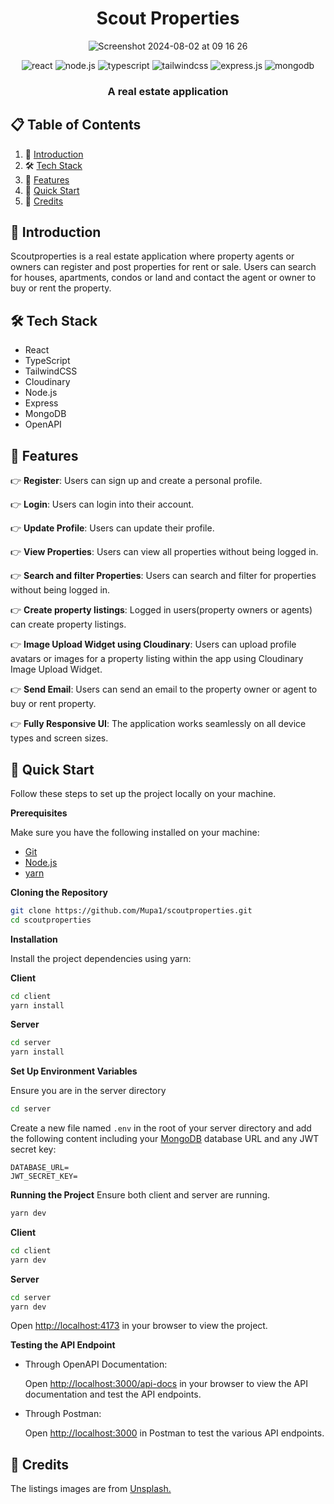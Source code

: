 <div align="center">
  <h1 align="center">Scout Properties</h1> 

  ![Screenshot 2024-08-02 at 09 16 26](https://github.com/user-attachments/assets/041644ef-8b68-4ff1-b5ba-31d0f2c804e2)

  <div>
    <img src="https://img.shields.io/badge/-React-black?style=for-the-badge&logoColor=white&logo=react&color=5399b7"alt="react" />
    <img src="https://img.shields.io/badge/-Node.js-black?style=for-the-badge&logoColor=white&logo=node.js&color=93C746" alt="node.js" />
    <img src="https://img.shields.io/badge/-TypeScript-black?style=for-the-badge&logoColor=white&logo=typescript&color=3178C6" alt="typescript" />
    <img src="https://img.shields.io/badge/-Tailwind_CSS-black?style=for-the-badge&logoColor=white&logo=tailwindcss&color=06B6D4" alt="tailwindcss" />
    <img src="https://img.shields.io/badge/-Express-black?style=for-the-badge&logoColor=white&logo=express&color=303030" alt="express.js" />
    <img src="https://img.shields.io/badge/-MongoDB-black?style=for-the-badge&logoColor=white&logo=mongodb&color=47A248" alt="mongodb" />

  </div>
</div>

<h3 align="center">A real estate application</h3>


## 📋 <a name="table">Table of Contents</a>

1. 🤖 [Introduction](#introduction)
2. 🛠️ [Tech Stack](#tech-stack)
3. 🚀 [Features](#features)
4. 🤸 [Quick Start](#quick-start)
6. 👏 [Credits](#credits)


## <a name="introduction">🤖 Introduction</a>

Scoutproperties is a real estate application where property agents or owners can register and post properties for rent or sale. Users can search for houses, apartments, condos or land and contact the agent or owner to buy or rent the property. 

## <a name="tech-stack">🛠️ Tech Stack</a>

- React
- TypeScript
- TailwindCSS
- Cloudinary
- Node.js
- Express
- MongoDB
- OpenAPI

## <a name="features">🚀 Features</a>

👉 **Register**: Users can sign up and create a personal profile.

👉 **Login**: Users can login into their account.

👉 **Update Profile**: Users can update their profile.

👉 **View Properties**: Users can view all properties without being logged in.

👉 **Search and filter Properties**: Users can search and filter for properties without being logged in.

👉 **Create property listings**: Logged in users(property owners or agents) can create property listings.

👉 **Image Upload Widget using Cloudinary**: Users can upload profile avatars or images for a property listing within the app using Cloudinary Image Upload Widget.

👉 **Send Email**: Users can send an email to the property owner or agent to buy or rent property.

👉 **Fully Responsive UI**: The application works seamlessly on all device types and screen sizes.

## <a name="quick-start">🤸 Quick Start</a>

Follow these steps to set up the project locally on your machine.

**Prerequisites**

Make sure you have the following installed on your machine:

- [Git](https://git-scm.com/)
- [Node.js](https://nodejs.org/en)
- [yarn](https://yarnpkg.com/getting-started)

**Cloning the Repository**

```bash
git clone https://github.com/Mupa1/scoutproperties.git
cd scoutproperties
```

**Installation**

Install the project dependencies using yarn:

__Client__

```bash
cd client
yarn install
```
__Server__

```bash
cd server
yarn install
```

**Set Up Environment Variables**

Ensure you are in the server directory

```bash
cd server
```

Create a new file named `.env` in the root of your server directory and add the following content including your [MongoDB](https://account.mongodb.com/account) database URL and any JWT secret key:

```env
DATABASE_URL=
JWT_SECRET_KEY=
```

**Running the Project**
Ensure both client and server are running.

```bash
yarn dev
```

__Client__

```bash
cd client
yarn dev
```

__Server__

```bash
cd server
yarn dev
```

Open [http://localhost:4173](http://localhost:4173) in your browser to view the project.

**Testing the API Endpoint**

- Through OpenAPI Documentation:

  Open [http://localhost:3000/api-docs](http://localhost:3000/api-docs) in your browser to view the API documentation and test the API endpoints. 

- Through Postman:

  Open [http://localhost:3000](http://localhost:3000) in Postman to test the various API endpoints.

## <a name="credits">👏 Credits</a>
The listings images are from <a href="https://unsplash.com">Unsplash.</a>
  